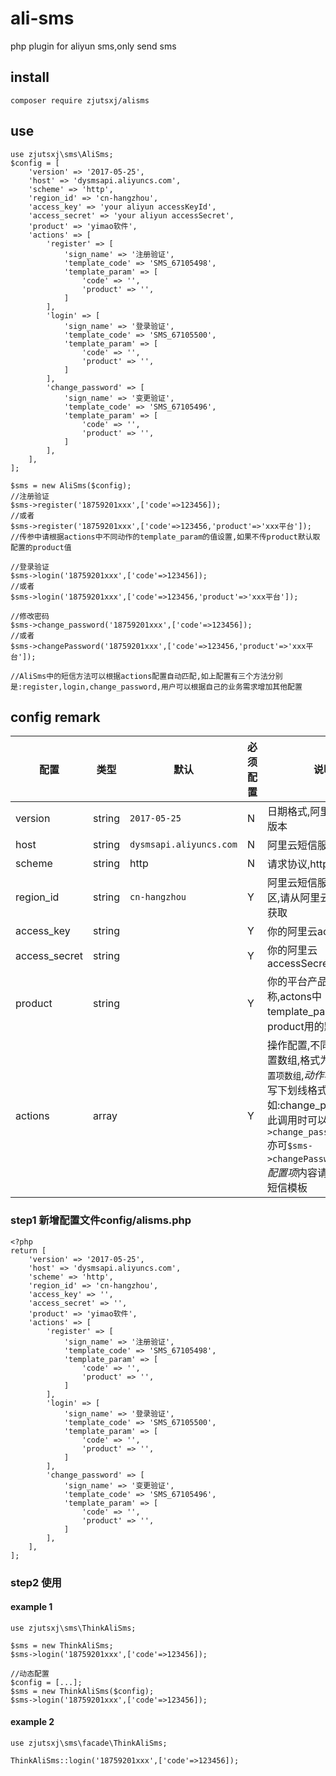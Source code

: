 # ali-sms
php plugin for aliyun sms,only send sms

## install
```
composer require zjutsxj/alisms
```

## use
```
use zjutsxj\sms\AliSms;
$config = [
    'version' => '2017-05-25',
    'host' => 'dysmsapi.aliyuncs.com',
    'scheme' => 'http',
    'region_id' => 'cn-hangzhou',
    'access_key' => 'your aliyun accessKeyId',
    'access_secret' => 'your aliyun accessSecret',
    'product' => 'yimao软件',
    'actions' => [
        'register' => [
            'sign_name' => '注册验证',
            'template_code' => 'SMS_67105498',
            'template_param' => [
                'code' => '',
                'product' => '',
            ]
        ],
        'login' => [
            'sign_name' => '登录验证',
            'template_code' => 'SMS_67105500',
            'template_param' => [
                'code' => '',
                'product' => '',
            ]
        ],
        'change_password' => [
            'sign_name' => '变更验证',
            'template_code' => 'SMS_67105496',
            'template_param' => [
                'code' => '',
                'product' => '',
            ]
        ],
    ],
];

$sms = new AliSms($config);
//注册验证
$sms->register('18759201xxx',['code'=>123456]);
//或者
$sms->register('18759201xxx',['code'=>123456,'product'=>'xxx平台']);
//传参中请根据actions中不同动作的template_param的值设置,如果不传product默认取配置的product值

//登录验证
$sms->login('18759201xxx',['code'=>123456]);
//或者
$sms->login('18759201xxx',['code'=>123456,'product'=>'xxx平台']);

//修改密码
$sms->change_password('18759201xxx',['code'=>123456]);
//或者
$sms->changePassword('18759201xxx',['code'=>123456,'product'=>'xxx平台']);

//AliSms中的短信方法可以根据actions配置自动匹配,如上配置有三个方法分别是:register,login,change_password,用户可以根据自己的业务需求增加其他配置
```
## config remark
|配置|类型|默认|必须配置|说明|
|-|-|-|-|-|
|version|string|`2017-05-25`|N|日期格式,阿里云短信sdk版本|
|host|string|`dysmsapi.aliyuncs.com`|N|阿里云短信服务器域名|
|scheme|string|http|N|请求协议,https/http|
|region_id|string|`cn-hangzhou`|Y|阿里云短信服务器所在地区,请从阿里云短信服务获取|
|access_key|string||Y|你的阿里云accessKeyId|
|access_secret|string||Y|你的阿里云accessSecrect|
|product|string||Y|你的平台产品名称,actons中template_param参数product用的默认值|
|actions|array||Y|操作配置,不同动作的配置数组,格式为`动作名=>配置项数组`,*动作名*请用全小写下划线格式,如:change_password,如此调用时可以访问`$sms->change_password(...);`亦可`$sms->changePassword(...);`,*配置项*内容请参考阿里云短信模板|

### step1 新增配置文件config/alisms.php
```
<?php
return [
    'version' => '2017-05-25',
    'host' => 'dysmsapi.aliyuncs.com',
    'scheme' => 'http',
    'region_id' => 'cn-hangzhou',
    'access_key' => '',
    'access_secret' => '',
    'product' => 'yimao软件',
    'actions' => [
        'register' => [
            'sign_name' => '注册验证',
            'template_code' => 'SMS_67105498',
            'template_param' => [
                'code' => '',
                'product' => '',
            ]
        ],
        'login' => [
            'sign_name' => '登录验证',
            'template_code' => 'SMS_67105500',
            'template_param' => [
                'code' => '',
                'product' => '',
            ]
        ],
        'change_password' => [
            'sign_name' => '变更验证',
            'template_code' => 'SMS_67105496',
            'template_param' => [
                'code' => '',
                'product' => '',
            ]
        ],
    ],
];
```
### step2 使用
#### example 1
```
use zjutsxj\sms\ThinkAliSms;

$sms = new ThinkAliSms;
$sms->login('18759201xxx',['code'=>123456]);

//动态配置
$config = [...];
$sms = new ThinkAliSms($config);
$sms->login('18759201xxx',['code'=>123456]);
```
#### example 2
```
use zjutsxj\sms\facade\ThinkAliSms;

ThinkAliSms::login('18759201xxx',['code'=>123456]);
```